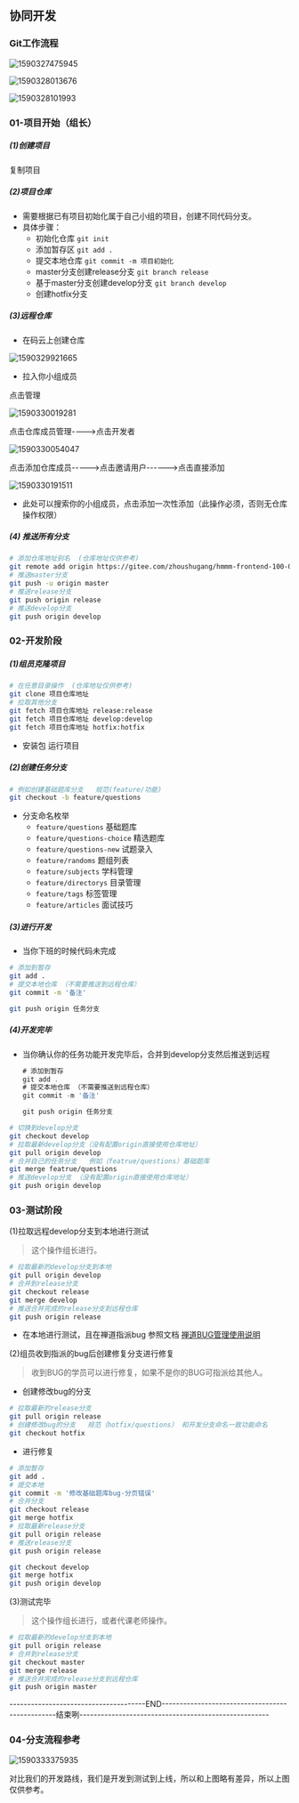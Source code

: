 ## 协同开发

### Git工作流程

![1590327475945](docs/media/1590327475945.png)

![1590328013676](docs/media/1590328013676.png)

![1590328101993](docs/media/1590328101993.png)

### 01-项目开始（组长）

##### (1)创建项目

复制项目

##### (2)项目仓库

- 需要根据已有项目初始化属于自己小组的项目，创建不同代码分支。
- 具体步骤：
  - 初始化仓库 `git init`
  - 添加暂存区 `git add .`
  - 提交本地仓库 `git commit -m 项目初始化`
  - master分支创建release分支 `git branch release`
  - 基于master分支创建develop分支 `git branch develop`
  - 创建hotfix分支

##### (3)远程仓库

- 在码云上创建仓库

![1590329921665](docs/media/1590329921665.png)

- 拉入你小组成员

点击管理

![1590330019281](docs/media/1590330019281.png)

点击仓库成员管理---->点击开发者

![1590330054047](docs/media/1590330054047.png)

点击添加仓库成员----->点击邀请用户------>点击直接添加

![1590330191511](docs/media/1590330191511.png)

- 此处可以搜索你的小组成员，点击添加一次性添加（此操作必须，否则无仓库操作权限）



##### (4) 推送所有分支

```bash
# 添加仓库地址别名  (仓库地址仅供参考)
git remote add origin https://gitee.com/zhoushugang/hmmm-frontend-100-01.git
# 推送master分支
git push -u origin master
# 推送release分支
git push origin release
# 推送develop分支
git push origin develop
```



### 02-开发阶段

##### (1)组员克隆项目

```bash
# 在任意目录操作  (仓库地址仅供参考)
git clone 项目仓库地址
# 拉取其他分支
git fetch 项目仓库地址 release:release
git fetch 项目仓库地址 develop:develop
git fetch 项目仓库地址 hotfix:hotfix
```

- 安装包 运行项目

##### (2)创建任务分支

```bash
# 例如创建基础题库分支   规范(feature/功能)
git checkout -b feature/questions
```

- 分支命名枚举
  - `feature/questions`   基础题库
  - `feature/questions-choice`   精选题库
  - `feature/questions-new`   试题录入
  - `feature/randoms`   题组列表
  - `feature/subjects`  学科管理
  - `feature/directorys`  目录管理
  - `feature/tags`  标签管理
  - `feature/articles`  面试技巧

##### (3)进行开发

- 当你下班的时候代码未完成

```bash
# 添加到暂存
git add .
# 提交本地仓库 （不需要推送到远程仓库）
git commit -m '备注'

git push origin 任务分支
```

##### (4)开发完毕

- 当你确认你的任务功能开发完毕后，合并到develop分支然后推送到远程

  ```js
  # 添加到暂存
  git add .
  # 提交本地仓库 （不需要推送到远程仓库）
  git commit -m '备注'
  
  git push origin 任务分支
  ```

  

```bash
# 切换到develop分支
git checkout develop
# 拉取最新develop分支（没有配置origin直接使用仓库地址）
git pull origin develop
# 合并自己的任务分支   例如（featrue/questions）基础题库
git merge featrue/questions
# 推送develop分支 （没有配置origin直接使用仓库地址）
git push origin develop
```



### 03-测试阶段

(1)拉取远程develop分支到本地进行测试

> 这个操作组长进行。

```bash
# 拉取最新的develop分支到本地
git pull origin develop
# 合并到release分支
git checkout release
git merge develop
# 推送合并完成的release分支到远程仓库
git push origin release
```

- 在本地进行测试，且在禅道指派bug 参照文档 [禅道BUG管理使用说明](./07-禅道BUG管理使用说明.md)

(2)组员收到指派的bug后创建修复分支进行修复

> 收到BUG的学员可以进行修复，如果不是你的BUG可指派给其他人。

- 创建修改bug的分支

```bash
# 拉取最新的release分支
git pull origin release
# 创建修改bug的分支   规范（hotfix/questions） 和开发分支命名一致功能命名
git checkout hotfix
```

- 进行修复

```bash
# 添加暂存
git add .
# 提交本地
git commit -m '修改基础题库bug-分页错误'
# 合并分支
git checkout release
git merge hotfix
# 拉取最新release分支
git pull origin release
# 推送release分支
git push origin release

git checkout develop
git merge hotfix
git push origin develop
```

(3)测试完毕

> 这个操作组长进行，或者代课老师操作。

```bash
# 拉取最新的develop分支到本地
git pull origin release
# 合并到release分支
git checkout master
git merge release
# 推送合并完成的release分支到远程仓库
git push origin master
```



--------------------------------------END------------------------------------------------结束咧-----------------------------------------------------



### 04-分支流程参考

![1590333375935](docs/media/1590333375935.png)



对比我们的开发路线，我们是开发到测试到上线，所以和上图略有差异，所以上图仅供参考。

